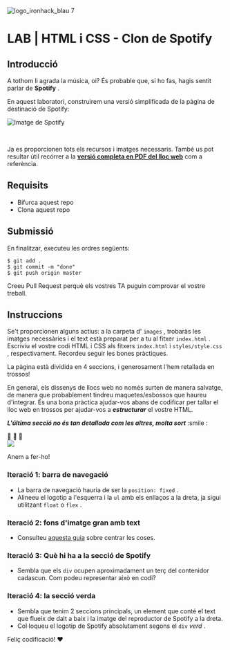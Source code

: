 ![logo_ironhack_blau 7](https://user-images.githubusercontent.com/23629340/40541063-a07a0a8a-601a-11e8-91b5-2f13e4e6b441.png)

# LAB | HTML i CSS - Clon de Spotify

## Introducció

A tothom li agrada la música, oi? És probable que, si ho fas, hagis sentit parlar de **Spotify** .

En aquest laboratori, construirem una versió simplificada de la pàgina de destinació de Spotify:

![Imatge de Spotify](https://i.imgur.com/xVD0bm6.jpg)

<br/>

Ja es proporcionen tots els recursos i imatges necessaris. També us pot resultar útil recórrer a la **[versió completa en PDF del lloc web](https://s3-eu-west-1.amazonaws.com/ih-materials/uploads/spotify-prototype.pdf)** com a referència.

## Requisits

- Bifurca aquest repo
- Clona aquest repo

## Submissió

En finalitzar, executeu les ordres següents:

```shell
$ git add .
$ git commit -m "done"
$ git push origin master
```

Creeu Pull Request perquè els vostres TA puguin comprovar el vostre treball.

## Instruccions

Se't proporcionen alguns actius: a la carpeta d' `images` , trobaràs les imatges necessàries i el text està preparat per a tu al fitxer `index.html` . Escriviu el vostre codi HTML i CSS als fitxers `index.html` i `styles/style.css` , respectivament. Recordeu seguir les bones pràctiques.

La pàgina està dividida en 4 seccions, i generosament l'hem retallada en trossos!

En general, els dissenys de llocs web no només surten de manera salvatge, de manera que probablement tindreu maquetes/esbossos que haureu d'integrar. És una bona pràctica ajudar-vos abans de codificar per tallar el lloc web en trossos per ajudar-vos a _**estructurar**_ el vostre HTML.

_**L'última secció no és tan detallada com les altres, molta sort**_ :smile :

:muscle: :muscle: :muscle:<br/>![](https://res.cloudinary.com/ihwebdeb/image/upload/v1571085836/Ironhack/spotify-prototype_1x_ahk8ep.jpg)

Anem a fer-ho!

### Iteració 1: barra de navegació

- La barra de navegació hauria de ser la `position: fixed` .
- Alineeu el logotip a l'esquerra i la `ul` amb els enllaços a la dreta, ja sigui utilitzant `float` o `flex` .

### Iteració 2: fons d'imatge gran amb text

- Consulteu [aquesta guia](https://css-tricks.com/centering-css-complete-guide/) sobre centrar les coses.

### Iteració 3: Què hi ha a la secció de Spotify

- Sembla que els `div` ocupen aproximadament un terç del contenidor cadascun. Com podeu representar això en codi?

### Iteració 4: la secció verda

- Sembla que tenim 2 seccions principals, un element que conté el text que flueix de dalt a baix i la imatge del reproductor de Spotify a la dreta.
- Col·loqueu el logotip de Spotify absolutament segons el `div` _verd_ .

Feliç codificació! :heart: